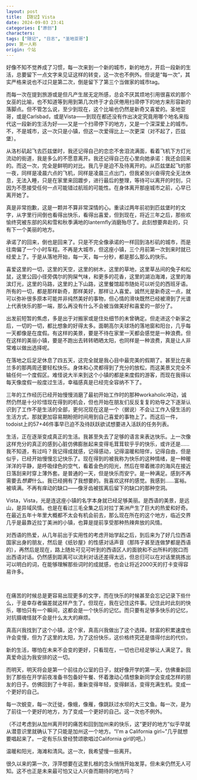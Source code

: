 ```yaml
---
layout: post
title: 【随记】Vista
date: 2024-09-03 23:41
categories: ["原创"]
characters: 
tags: ["随记", "日志", "圣地亚哥"]
pov: 第一人称
origin: 个站
---
```


好像不知不觉养成了习惯，每一次来到一个新的城市，新的地方，开启一段新的生活，总要留下一点文字来见证这样的转变，这一次也不例外。但说是“每一次”，其实严格来说也不过只是第二次，倒是留下了第三个当做家的城市tag。

而每一次在提到旅游或是但凡产生居无定所感，总会不厌其烦地引用很喜欢的那个女巫的比喻，也不知道等到用到第几次终于才会厌倦用扫帚停下的地方来形容新的落脚点。但不管怎么说，至少到现在，这个比喻也仍然是新奇又喜爱的。圣地亚哥，或是Carlsbad，或是Vista——到现在都还没有作出决定究竟用哪个地名来指代这一段新的生活为好——又是一个扫帚停下的地方，又是一个深深爱上的城市。不，不是城市，这一次只是小镇，但这一次爱得比上一次更深（对不起了，匹兹堡）。

从洛杉矶起飞去匹兹堡时，我还记得自己的恋恋不舍泪流满面，看着飞机下方灯光流动的街道，我是多么的不愿意离开。我还记得自己在心里向她承诺：我还会回来的。而这一次，完全是鲜明的对比。我几乎是迫不及待离开的。从匹兹堡起飞的那一夜，同样是凌晨六点的飞机，同样是凌晨三点出门，但我紧张兴奋得完全无法休息，无法入睡，只是在家里来回踱步，进行最后的整理，等待可以离开的时刻，只因为不愿接受任何一点可能错过航班的可能性。在身体离开那座城市之前，心早已离开她了。

真是非常抱歉，这是一颗并不算非常深情的心。重读过两年前初到匹兹堡时的文字，从字里行间倒也看得出快乐，看得出喜爱，但到现在，将近三年之后，那些欢愉终究被东部的风和雪和秋季满地的lanternfly消磨殆尽了。此刻想要奔赴的，只有下一个美丽的地方。

承诺了的回来，倒也是回来了。只是不完全像承诺的一样回到洛杉矶的城市，而是往南偏了一个小时车程。不再是大城市，但这座小镇，三个月前第一次到来时就已经爱上了。于是从落地开始，每一天，每一分秒，都是那么那么的快乐。

喜爱这里的一切，这里的天空，这里的树木，这里的草地，这里草丛间的兔子和松鼠，这里公园小径旁偶尔的狗屎气味，和更多的花香，这里的湖泊海滩，这里的海滨灯光，这里的马路，这里的上下山路，这里餐馆超市随处可以听见的西班牙语。所有的一切，都是那样新奇，那样美好，那样让人喜爱。诚然光是新奇这一点，就可以弥补很多原本可能并非纯然美好的事物，但心情的滑块既然已经被滑到了光谱上代表快乐的那一端，那么再没有什么不会被当做美好和喜爱的一部分了。

出发前短暂的焦虑，多是出于对搬家或是住处细节的未曾确定。但走进这个新家之后，一切的一切，都比想象的好得太多。面朝高尔夫球场的落地窗和阳台，几乎每一天都像是在度假。有这样的美景，要是不待在家里一天都会感觉是一种浪费。但在这样的美丽小镇，要是不跑出去转转晒晒太阳，也同样是一种浪费，真是让人非常难以做出选择呢。

在落地之后足足休息了四五天，这完全就是我心目中最完美的假期了。甚至比在奥兰多的那两周还要轻松快乐。身体和心灵都得到了充分的放松，而这美景又完全不输任何一个度假区。难怪说大半来到这个小镇的都是来度假的游客，而现在我得以每天像度假一般度过生活，幸福感真是已经完全容纳不下了。

三年的工作经历已经开始慢慢消磨了最初开始工作时的那种workaholic冲动，诚然仍然是十分珍惜现在得到的机会，但也开始在朋友们反反复复的劝导之下逐渐认识到了工作不是生活的全部，更何况现在这是一个（据说）不会让工作入侵生活的生活方式，那就更加容易期盼把时间用到自己喜爱的事物上了。而这后一件，todoist上的57+46件事早已迫不及待跃跃欲试想要进入活跃的任务列表。

生活，正在逐渐变成真正的生活。我甚至失去了足够的语言来表达快乐。上一次像这样充分的真正的感到心脏仿佛膨胀起来变得毛茸茸软乎乎的快乐，或许还是……我不知道，有过吗？我记得成就感，记得感动，记得温暖和陪伴，记得自由，但是似乎，已经开始慢慢忘记快乐了。现在得到的被我称为快乐的这种情绪，是一种暖洋洋的平静，是呼吸绿色的空气，看着金色的阳光，然后在带着微凉的海风在接近日落刮来时穿上薄外套。是普通的一天，但是快乐而安宁。是一种满足。感到不再需要去*想要*什么。我已经拥有了我想要的。我喜欢这样的感觉。我感到……富裕。被填满。不再有痒动的缺口——像牙齿被拔离后留下的缺口的那种空洞。

Vista，Vista，光是连这座小镇的名字本身就已经足够美丽。是西语的美景，是远山，是异域风情。也是在看过三毛全集之后对拉丁美洲产生了巨大的热爱和好奇。在最近五年十年里大概都不太会有机会前去，那么现在所在的这个地方，临近交界几乎是最靠近拉丁美洲的小镇，也算是提前享受那种热辣奔放的风情。

对西语的热爱，从几年前出于实用性的考虑开始学起之后，到后来为了好几位西语国家出身的朋友，然后是《纸钞屋》的性感对话声音（那阵子甚至连做梦都是西语的），再然后是现在，路上随处可见可听到的西语区人的面貌和不出所料的脱口而出西语对话。仍然感到距离可以流利对话还差得太远，但总归可以在对话里挑拣出可以明白的词，在能够理解那些词时的成就感，也会让将近2000天的打卡变得容易许多。

<br>

在痛苦的时候总是更容易出现更多的文字，而在快乐的时候甚至会忘记记录下些什么，于是幸存者偏差就这样产生了。但现在，我在记住这件事。记住此时此刻的快乐，哪怕只有一个瞬间，这都会是一个快乐的记忆。而只要有足够多快乐的记忆，对抗摄魂怪就不会是什么太大的麻烦。

真高兴我找到了这个小镇，这个家，真高兴我做出了这个选择。财富的积累速度也许会变慢，但为了这里的太阳，为了这份快乐，这价格终究还是值得付出的代价。

新的生活，哪怕在未来不会变的更好，只看现在，一切也已经足够让人满足了。我真爱命运为我安排的这一切。

而明天，明天将会是第一个前往办公室的日子，就好像开学的第一天，仿佛重新回到了那些在开学前夜准备书包备好午餐、怀着激动心情想象新同学会变成怎样的朋友的日子。仿佛回到了十年前，重新变得年轻，变得鲜活，变得充满生机。变成一个更好的自己。

每一次蜕变，每一次迁徙，像蛾，像雁，像跳跃过水坝的大三文鱼。每一次，是为了前往一个更好的地方，为了变成一个更好的自己。这一次也不例外。

（不过考虑到从加州离开时的痛苦和回到加州来的快乐，这“更好的地方”似乎早就从潜意识里就确认下了只能是加州这一个地方。“I'm a California girl~”几乎就想要唱起来了。一定有乐队曾经赞颂歌唱过California girl的吧。）

温暖和阳光，海滩和清风。这一次，我希望慢一些离开。

很久以来的第一次，浮萍想要在这里扎根的念头悄悄开始发芽。但未来仍然无人可知。这不也正是未来最可怕又让人兴奋而期待的地方吗？
